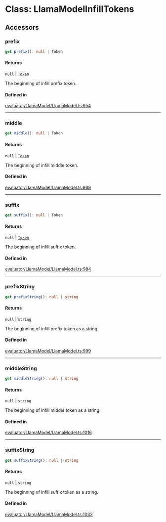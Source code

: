 # Class: LlamaModelInfillTokens

## Accessors

### prefix

```ts
get prefix(): null | Token
```

#### Returns

`null` \| [`Token`](../type-aliases/Token.md)

The beginning of infill prefix token.

#### Defined in

[evaluator/LlamaModel/LlamaModel.ts:954](https://github.com/withcatai/node-llama-cpp/blob/6405ee945e792651123189aae2612212095765b6/src/evaluator/LlamaModel/LlamaModel.ts#L954)

***

### middle

```ts
get middle(): null | Token
```

#### Returns

`null` \| [`Token`](../type-aliases/Token.md)

The beginning of infill middle token.

#### Defined in

[evaluator/LlamaModel/LlamaModel.ts:969](https://github.com/withcatai/node-llama-cpp/blob/6405ee945e792651123189aae2612212095765b6/src/evaluator/LlamaModel/LlamaModel.ts#L969)

***

### suffix

```ts
get suffix(): null | Token
```

#### Returns

`null` \| [`Token`](../type-aliases/Token.md)

The beginning of infill suffix token.

#### Defined in

[evaluator/LlamaModel/LlamaModel.ts:984](https://github.com/withcatai/node-llama-cpp/blob/6405ee945e792651123189aae2612212095765b6/src/evaluator/LlamaModel/LlamaModel.ts#L984)

***

### prefixString

```ts
get prefixString(): null | string
```

#### Returns

`null` \| `string`

The beginning of infill prefix token as a string.

#### Defined in

[evaluator/LlamaModel/LlamaModel.ts:999](https://github.com/withcatai/node-llama-cpp/blob/6405ee945e792651123189aae2612212095765b6/src/evaluator/LlamaModel/LlamaModel.ts#L999)

***

### middleString

```ts
get middleString(): null | string
```

#### Returns

`null` \| `string`

The beginning of infill middle token as a string.

#### Defined in

[evaluator/LlamaModel/LlamaModel.ts:1016](https://github.com/withcatai/node-llama-cpp/blob/6405ee945e792651123189aae2612212095765b6/src/evaluator/LlamaModel/LlamaModel.ts#L1016)

***

### suffixString

```ts
get suffixString(): null | string
```

#### Returns

`null` \| `string`

The beginning of infill suffix token as a string.

#### Defined in

[evaluator/LlamaModel/LlamaModel.ts:1033](https://github.com/withcatai/node-llama-cpp/blob/6405ee945e792651123189aae2612212095765b6/src/evaluator/LlamaModel/LlamaModel.ts#L1033)

